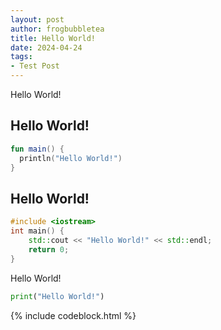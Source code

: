 ```yaml
---
layout: post
author: frogbubbletea
title: Hello World!
date: 2024-04-24
tags: 
- Test Post
---
```


Hello World!

## Hello World!
```kt
fun main() {
  println("Hello World!")
}
```

## Hello World!
```cpp
#include <iostream>
int main() {
    std::cout << "Hello World!" << std::endl;
    return 0;
}
```

Hello World!

```py
print("Hello World!")
```

<!-- Include style for the codeblock -->
{% include codeblock.html %}